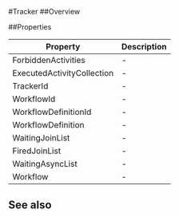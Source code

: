 #Tracker
##Overview



##Properties
<table class="table table-condensed table-bordered">
    <thead>
<tr>
<th>Property</th>
<th>Description</th>
</tr>
</thead>
<tbody>
<tr><td>ForbiddenActivities</td><td> - </td></tr>
<tr><td>ExecutedActivityCollection</td><td> - </td></tr>
<tr><td>TrackerId</td><td> - </td></tr>
<tr><td>WorkflowId</td><td> - </td></tr>
<tr><td>WorkflowDefinitionId</td><td> - </td></tr>
<tr><td>WorkflowDefinition</td><td> - </td></tr>
<tr><td>WaitingJoinList</td><td> - </td></tr>
<tr><td>FiredJoinList</td><td> - </td></tr>
<tr><td>WaitingAsyncList</td><td> - </td></tr>
<tr><td>Workflow</td><td> - </td></tr>
</tbody></table>



## See also

